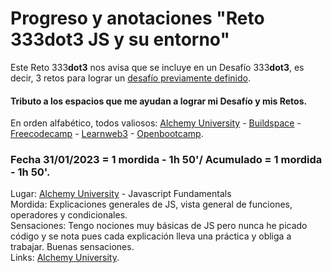 # Progreso y anotaciones  **"Reto 333dot3 JS y su entorno"**  
Este Reto 333**dot3** nos avisa que se incluye en un Desafío 333**dot3**, es decir, 3 retos para lograr un [desafío previamente definido](https://github.com/Eccedev/Desafio-333dot3-JS-ETH-PROJ).  
#### Tributo a los espacios que me ayudan a lograr mi Desafío y mis Retos.  
En orden alfabético, todos valiosos: [Alchemy University](https://university.alchemy.com/home) - [Buildspace](https://buildspace.so/) - [Freecodecamp](https://www.freecodecamp.org/learn) - [Learnweb3](https://learnweb3.io/) - [Openbootcamp](https://open-bootcamp.com/).    
  
  
### Fecha 31/01/2023 = 1 mordida - 1h 50'/ Acumulado = 1 mordida - 1h 50'.  
Lugar: [Alchemy University](https://university.alchemy.com/home) - Javascript Fundamentals  
Mordida: Explicaciones generales de JS, vista general de funciones, operadores y condicionales.  
Sensaciones: Tengo nociones muy básicas de JS pero nunca he picado código y se nota pues cada explicación lleva una práctica y obliga a trabajar. Buenas sensaciones.  
Links: [Alchemy University](https://university.alchemy.com/home).
